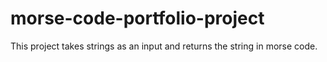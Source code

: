 # morse-code-portfolio-project
 This project takes strings as an input and returns the string in morse code.  
